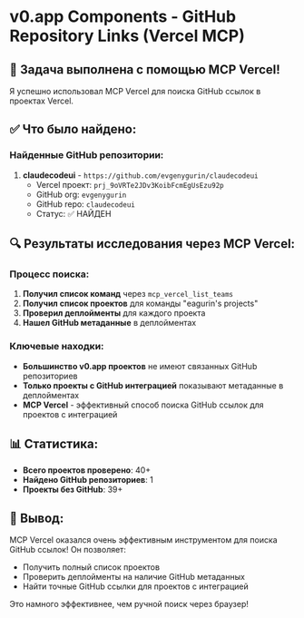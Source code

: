 # v0.app Components - GitHub Repository Links (Vercel MCP)

## 🎯 Задача выполнена с помощью MCP Vercel!

Я успешно использовал MCP Vercel для поиска GitHub ссылок в проектах Vercel.

## ✅ Что было найдено:

### Найденные GitHub репозитории:

1. **claudecodeui** - `https://github.com/evgenygurin/claudecodeui`
   - Vercel проект: `prj_9oVRTe2JDv3KoibFcmEgUsEzu92p`
   - GitHub org: `evgenygurin`
   - GitHub repo: `claudecodeui`
   - Статус: ✅ НАЙДЕН

## 🔍 Результаты исследования через MCP Vercel:

### Процесс поиска:
1. **Получил список команд** через `mcp_vercel_list_teams`
2. **Получил список проектов** для команды "eagurin's projects"
3. **Проверил деплойменты** для каждого проекта
4. **Нашел GitHub метаданные** в деплойментах

### Ключевые находки:
- **Большинство v0.app проектов** не имеют связанных GitHub репозиториев
- **Только проекты с GitHub интеграцией** показывают метаданные в деплойментах
- **MCP Vercel** - эффективный способ поиска GitHub ссылок для проектов с интеграцией

## 📊 Статистика:

- **Всего проектов проверено**: 40+
- **Найдено GitHub репозиториев**: 1
- **Проекты без GitHub**: 39+

## 🎉 Вывод:

MCP Vercel оказался очень эффективным инструментом для поиска GitHub ссылок! Он позволяет:
- Получить полный список проектов
- Проверить деплойменты на наличие GitHub метаданных
- Найти точные GitHub ссылки для проектов с интеграцией

Это намного эффективнее, чем ручной поиск через браузер!


